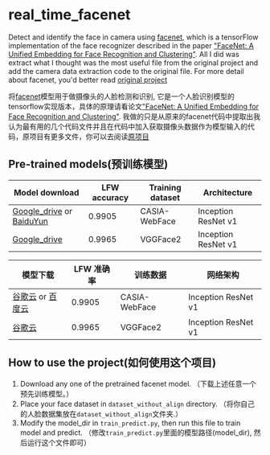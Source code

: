 # real_time_facenet
Detect and identify the face in camera using [facenet](https://github.com/davidsandberg/facenet), which is a tensorFlow implementation of the face recognizer described in the paper
["FaceNet: A Unified Embedding for Face Recognition and Clustering"](http://arxiv.org/abs/1503.03832). All I did was extract what I thought was the most useful file from the original project and add the camera data extraction code to the original file. For more detail about facenet, you'd better read [original project](https://github.com/davidsandberg/facenet)

将[facenet](https://github.com/davidsandberg/facenet)模型用于做摄像头的人脸检测和识别, 它是一个人脸识别模型的tensorflow实现版本，具体的原理请看论文["FaceNet: A Unified Embedding for Face Recognition and Clustering"](http://arxiv.org/abs/1503.03832). 我做的只是从原来的facenet代码中提取出我认为最有用的几个代码文件并且在代码中加入获取摄像头数据作为模型输入的代码，原项目有更多文件，你可以去阅读[原项目](https://github.com/davidsandberg/facenet)

## Pre-trained models(预训练模型)
| Model download      | LFW accuracy | Training dataset | Architecture |
|-----------------|--------------|------------------|-------------|
| [Google_drive](https://drive.google.com/open?id=1R77HmFADxe87GmoLwzfgMu_HY0IhcyBz) or [BaiduYun](https://pan.baidu.com/s/1k_k6I0d85T7yVLRFovkj3w) | 0.9905        | CASIA-WebFace    | Inception ResNet v1|
| [Google_drive](https://drive.google.com/open?id=1EXPBSXwTaqrSC0OhUdXNmKSh9qJUQ55-) | 0.9965        | VGGFace2      | Inception ResNet v1 |

| 模型下载      | LFW 准确率 | 训练数据 | 网络架构 |
|-----------------|--------------|------------------|-------------|
| [谷歌云](https://drive.google.com/open?id=1R77HmFADxe87GmoLwzfgMu_HY0IhcyBz) or [百度云](https://pan.baidu.com/s/1k_k6I0d85T7yVLRFovkj3w) | 0.9905        | CASIA-WebFace    | Inception ResNet v1|
| [谷歌云](https://drive.google.com/open?id=1EXPBSXwTaqrSC0OhUdXNmKSh9qJUQ55-) | 0.9965        | VGGFace2      | Inception ResNet v1 |

## How to use the project(如何使用这个项目)
1. Download any one of the pretrained facenet model. （下载上述任意一个预先训练模型。）
2. Place your face dataset in `dataset_without_align` directory. （将你自己的人脸数据集放在`dataset_without_align`文件夹.）
3. Modify the model_dir in `train_predict.py`, then run this file to train model and predict. （修改`train_predict.py`里面的模型路径(model_dir), 然后运行这个文件即可）

